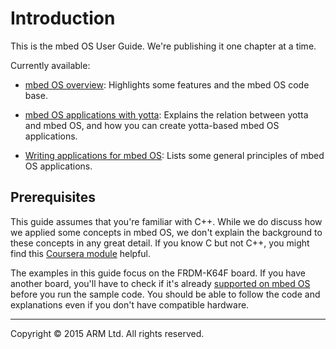 # Introduction

This is the mbed OS User Guide. We're publishing it one chapter at a time. 

Currently available: 

* [mbed OS overview](overview.md): Highlights some features and the mbed OS code base.

* [mbed OS applications with yotta](app_on_yotta.md): Explains the relation between yotta and mbed OS, and how you can create yotta-based mbed OS applications. 

* [Writing applications for mbed OS](app_on_mbed_os.md): Lists some general principles of mbed OS applications.


## Prerequisites

This guide assumes that you're familiar with C++. While we do discuss how we applied some concepts in mbed OS, we don't explain the background to these concepts in any great detail. If you know C but not C++, you might find this [Coursera module](https://www.coursera.org/course/cplusplus4c) helpful.

The examples in this guide focus on the FRDM-K64F board. If you have another board, you'll have to check if it's already [supported on mbed OS](https://www.mbed.com/en/development/hardware/boards/) before you run the sample code. You should be able to follow the code and explanations even if you don't have compatible hardware.
______
Copyright © 2015 ARM Ltd. All rights reserved.
